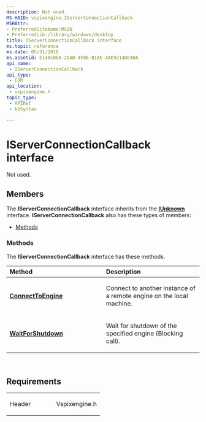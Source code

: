 ```yaml
---
description: Not used.
MS-HAID: vspixengine.IServerConnectionCallback
MSHAttr:
- PreferredSiteName:MSDN
- PreferredLib:/library/windows/desktop
title: IServerConnectionCallback interface
ms.topic: reference
ms.date: 05/31/2018
ms.assetid: E140C0EA-2DAB-4F86-B1AE-4AE9214DE40A
api_name: 
 - IServerConnectionCallback
api_type: 
 - COM
api_location: 
 - vspixengine.h
topic_type: 
 - APIRef
 - kbSyntax

---
```


# <span id="vspixengine.iserverconnectioncallback"></span>IServerConnectionCallback interface

Not used.

## Members

The **IServerConnectionCallback** interface inherits from the [**IUnknown**](/windows/desktop/api/unknwn/nn-unknwn-iunknown) interface. **IServerConnectionCallback** also has these types of members:

-   [Methods](#methods)

### <span id="methods"></span>Methods

The **IServerConnectionCallback** interface has these methods.

<table><colgroup><col style="width: 50%" /><col style="width: 50%" /></colgroup><thead><tr class="header"><th style="text-align: left;">Method</th><th style="text-align: left;">Description</th></tr></thead><tbody><tr class="odd"><td style="text-align: left;"><a href="/windows/desktop/direct3dtools/iserverconnectioncallback-connecttoengine-bool-bstr-ipixengine-ptr-ptr"><strong>ConnectToEngine</strong></a></td><td style="text-align: left;"><p>Connect to another instance of a remote engine on the local machine.</p></td></tr><tr class="even"><td style="text-align: left;"><a href="/windows/desktop/direct3dtools/iserverconnectioncallback-waitforshutdown-ipixengine-ptr"><strong>WaitForShutdown</strong></a></td><td style="text-align: left;"><p>Wait for shutdown of the specified engine (Blocking call).</p></td></tr></tbody></table>

 

## Requirements

<table><colgroup><col style="width: 50%" /><col style="width: 50%" /></colgroup><tbody><tr class="odd"><td><p>Header</p></td><td>Vspixengine.h</td></tr></tbody></table>

 

 
